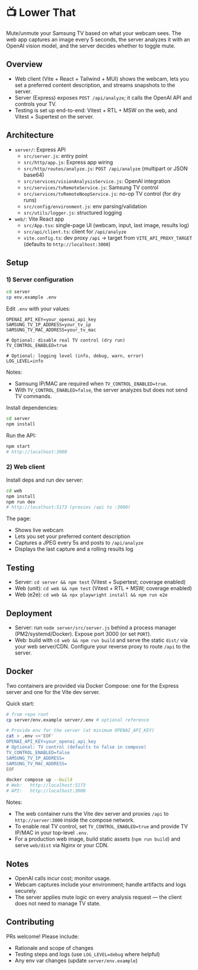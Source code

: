 # 📺 Lower That

Mute/unmute your Samsung TV based on what your webcam sees. The web app captures an image every 5 seconds, the server analyzes it with an OpenAI vision model, and the server decides whether to toggle mute.

## Overview

- Web client (Vite + React + Tailwind + MUI) shows the webcam, lets you set a preferred content description, and streams snapshots to the server.
- Server (Express) exposes `POST /api/analyze`; it calls the OpenAI API and controls your TV.
- Testing is set up end-to-end: Vitest + RTL + MSW on the web, and Vitest + Supertest on the server.

## Architecture

- `server/`: Express API
  - `src/server.js`: entry point
  - `src/http/app.js`: Express app wiring
  - `src/http/routes/analyze.js`: `POST /api/analyze` (multipart or JSON base64)
  - `src/services/visionAnalysisService.js`: OpenAI integration
  - `src/services/tvRemoteService.js`: Samsung TV control
  - `src/services/tvRemoteNoopService.js`: no-op TV control (for dry runs)
  - `src/config/environment.js`: env parsing/validation
  - `src/utils/logger.js`: structured logging
- `web/`: Vite React app
  - `src/App.tsx`: single-page UI (webcam, input, last image, results log)
  - `src/api/client.ts`: client for `/api/analyze`
  - `vite.config.ts`: dev proxy `/api` → target from `VITE_API_PROXY_TARGET` (defaults to `http://localhost:3000`)

## Setup

### 1) Server configuration

```bash
cd server
cp env.example .env
```

Edit `.env` with your values:

```env
OPENAI_API_KEY=your_openai_api_key
SAMSUNG_TV_IP_ADDRESS=your_tv_ip
SAMSUNG_TV_MAC_ADDRESS=your_tv_mac

# Optional: disable real TV control (dry run)
TV_CONTROL_ENABLED=true

# Optional: logging level (info, debug, warn, error)
LOG_LEVEL=info
```

Notes:
- Samsung IP/MAC are required when `TV_CONTROL_ENABLED=true`.
- With `TV_CONTROL_ENABLED=false`, the server analyzes but does not send TV commands.

Install dependencies:

```bash
cd server
npm install
```

Run the API:

```bash
npm start
# http://localhost:3000
```

### 2) Web client

Install deps and run dev server:

```bash
cd web
npm install
npm run dev
# http://localhost:5173 (proxies /api to :3000)
```

The page:
- Shows live webcam
- Lets you set your preferred content description
- Captures a JPEG every 5s and posts to `/api/analyze`
- Displays the last capture and a rolling results log

## Testing

- Server: `cd server && npm test` (Vitest + Supertest; coverage enabled)
- Web (unit): `cd web && npm test` (Vitest + RTL + MSW; coverage enabled)
- Web (e2e): `cd web && npx playwright install && npm run e2e`

## Deployment

- Server: run `node server/src/server.js` behind a process manager (PM2/systemd/Docker). Expose port 3000 (or set `PORT`).
- Web: build with `cd web && npm run build` and serve the static `dist/` via your web server/CDN. Configure your reverse proxy to route `/api` to the server.

## Docker

Two containers are provided via Docker Compose: one for the Express server and one for the Vite dev server.

Quick start:

```bash
# from repo root
cp server/env.example server/.env # optional reference

# Provide env for the server (at minimum OPENAI_API_KEY)
cat > .env <<'EOF'
OPENAI_API_KEY=your_openai_api_key
# Optional: TV control (defaults to false in compose)
TV_CONTROL_ENABLED=false
SAMSUNG_TV_IP_ADDRESS=
SAMSUNG_TV_MAC_ADDRESS=
EOF

docker compose up --build
# Web:   http://localhost:5173
# API:   http://localhost:3000
```

Notes:
- The web container runs the Vite dev server and proxies `/api` to `http://server:3000` inside the compose network.
- To enable real TV control, set `TV_CONTROL_ENABLED=true` and provide TV IP/MAC in your top-level `.env`.
- For a production web image, build static assets (`npm run build`) and serve `web/dist` via Nginx or your CDN.

## Notes

- OpenAI calls incur cost; monitor usage.
- Webcam captures include your environment; handle artifacts and logs securely.
- The server applies mute logic on every analysis request — the client does not need to manage TV state.

## Contributing

PRs welcome! Please include:
- Rationale and scope of changes
- Testing steps and logs (use `LOG_LEVEL=debug` where helpful)
- Any env var changes (update `server/env.example`)
